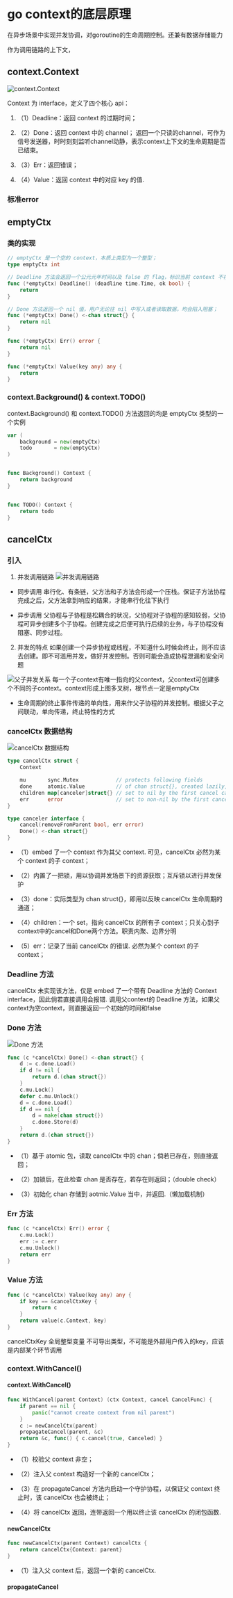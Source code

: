 # go context的底层原理
在异步场景中实现并发协调，对goroutine的生命周期控制。还兼有数据存储能力

作为调用链路的上下文，

## context.Context 

![context.Context](context-images/1.png)

Context 为 interface，定义了四个核心 api：

1. （1）Deadline：返回 context 的过期时间；

2. （2）Done：返回 context 中的 channel；
返回一个只读的channel，可作为信号发送器，时时刻刻监听channel动静，表示context上下文的生命周期是否已结束。

3. （3）Err：返回错误；

4. （4）Value：返回 context 中的对应 key 的值.

### 标准error

## emptyCtx
### 类的实现
```go
// emptyCtx 是一个空的 context，本质上类型为一个整型；
type emptyCtx int

// Deadline 方法会返回一个公元元年时间以及 false 的 flag，标识当前 context 不存在过期时间；
func (*emptyCtx) Deadline() (deadline time.Time, ok bool) {
    return
}

// Done 方法返回一个 nil 值，用户无论往 nil 中写入或者读取数据，均会陷入阻塞；
func (*emptyCtx) Done() <-chan struct{} {
    return nil
}

func (*emptyCtx) Err() error {
    return nil
}

func (*emptyCtx) Value(key any) any {
    return
}
```

###  context.Background() & context.TODO()
context.Background() 和 context.TODO() 方法返回的均是 emptyCtx 类型的一个实例
```go
var (
    background = new(emptyCtx)
    todo       = new(emptyCtx)
)


func Background() Context {
    return background
}


func TODO() Context {
    return todo
}
```

## cancelCtx

### 引入
1. 并发调用链路
![并发调用链路](context-images/3.png)

+ 同步调用
串行化、有条链，父方法和子方法会形成一个压栈。保证子方法协程完成之后，父方法拿到响应的结果，才能串行化往下执行

+ 异步调用
父协程与子协程是松耦合的状况，父协程对子协程的感知较弱，父协程可异步创建多个子协程。创建完成之后便可执行后续的业务，与子协程没有阻塞、同步过程。

2. 并发的特点
如果创建一个异步协程或线程，不知道什么时候会终止，则不应该去创建。即不可滥用并发，做好并发控制。否则可能会造成协程泄漏和安全问题

![父子并发关系](context-images/4.png)
每一个子context有唯一指向的父context，父context可创建多个不同的子context。context形成上图多叉树，根节点一定是emptyCtx

+ 生命周期的终止事件传递的单向性，用来作父子协程的并发控制。根据父子之间联动，单向传递，终止特性的方式

### cancelCtx 数据结构
![cancelCtx 数据结构](context-images/2.png)

```go
type cancelCtx struct {
    Context

    mu       sync.Mutex            // protects following fields
    done     atomic.Value          // of chan struct{}, created lazily, closed by first cancel call
    children map[canceler]struct{} // set to nil by the first cancel call
    err      error                 // set to non-nil by the first cancel call
}

type canceler interface {
	cancel(removeFromParent bool, err error)
	Done() <-chan struct{}
}
```

+ （1）embed 了一个 context 作为其父 context. 可见，cancelCtx 必然为某个 context 的子 context；

+ （2）内置了一把锁，用以协调并发场景下的资源获取；互斥锁以进行并发保护

+ （3）done：实际类型为 chan struct{}，即用以反映 cancelCtx 生命周期的通道；

+ （4）children：一个 set，指向 cancelCtx 的所有子 context；只关心到子context中的cancel和Done两个方法。职责内聚、边界分明

+ （5）err：记录了当前 cancelCtx 的错误. 必然为某个 context 的子 context；

### Deadline 方法
cancelCtx 未实现该方法，仅是 embed 了一个带有 Deadline 方法的 Context interface，因此倘若直接调用会报错. 调用父context的 Deadline 方法，如果父context为空context，则直接返回一个初始的时间和false

### Done 方法
![Done 方法](context-images/5.png)
```go
func (c *cancelCtx) Done() <-chan struct{} {
	d := c.done.Load()
	if d != nil {
		return d.(chan struct{})
	}
	c.mu.Lock()
	defer c.mu.Unlock()
	d = c.done.Load()
	if d == nil {
		d = make(chan struct{})
		c.done.Store(d)
	}
	return d.(chan struct{})
}
```
+ （1）基于 atomic 包，读取 cancelCtx 中的 chan；倘若已存在，则直接返回；

+ （2）加锁后，在此检查 chan 是否存在，若存在则返回；（double check）

+ （3）初始化 chan 存储到 aotmic.Value 当中，并返回.（懒加载机制）

### Err 方法
```go
func (c *cancelCtx) Err() error {
	c.mu.Lock()
	err := c.err
	c.mu.Unlock()
	return err
}
```

### Value 方法
```go
func (c *cancelCtx) Value(key any) any {
	if key == &cancelCtxKey {
		return c
	}
	return value(c.Context, key)
}
```
cancelCtxKey 全局整型变量 不可导出类型，不可能是外部用户传入的key，应该是内部某个环节调用

### context.WithCancel()
#### context.WithCancel()
```go
func WithCancel(parent Context) (ctx Context, cancel CancelFunc) {
	if parent == nil {
		panic("cannot create context from nil parent")
	}
	c := newCancelCtx(parent)
	propagateCancel(parent, &c)
	return &c, func() { c.cancel(true, Canceled) }
}
```
+ （1）校验父 context 非空；

+ （2）注入父 context 构造好一个新的 cancelCtx；

+ （3）在 propagateCancel 方法内启动一个守护协程，以保证父 context 终止时，该 cancelCtx 也会被终止；

+ （4）将 cancelCtx 返回，连带返回一个用以终止该 cancelCtx 的闭包函数.


#### newCancelCtx

```go
func newCancelCtx(parent Context) cancelCtx {
	return cancelCtx{Context: parent}
}
```
+ （1）注入父 context 后，返回一个新的 cancelCtx.

#### propagateCancel